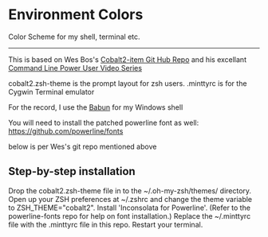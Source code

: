 # Environment Colors
Color Scheme for my shell, terminal etc.
* * *
This is based on Wes Bos's [Cobalt2-item Git Hub Repo](https://github.com/wesbos/Cobalt2-iterm) and his excellant [Command Line Power User Video Series](http://http://commandlinepoweruser.com/)

cobalt2.zsh-theme is the prompt layout for zsh users.
.minttyrc is for the Cygwin Terminal emulator

For the record, I use the [Babun](http://babun.github.io/) for my Windows shell

You will need to install the patched powerline font as well: https://github.com/powerline/fonts

below is per Wes's git repo mentioned above
## Step-by-step installation

Drop the cobalt2.zsh-theme file in to the ~/.oh-my-zsh/themes/ directory.
Open up your ZSH preferences at ~/.zshrc and change the theme variable to ZSH_THEME="cobalt2".
Install 'Inconsolata for Powerline'. (Refer to the powerline-fonts repo for help on font installation.)
Replace the ~/.minttyrc file with the .minttyrc file in this repo.
Restart your terminal.

